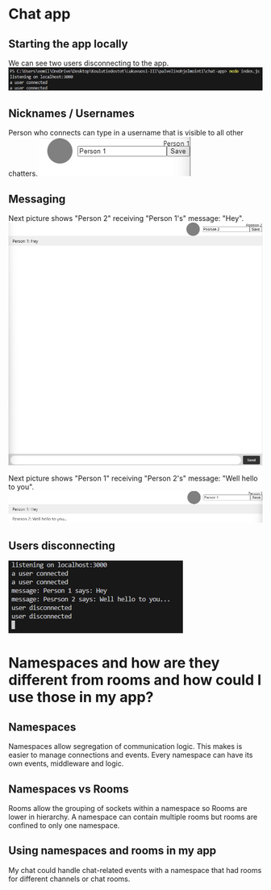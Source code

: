 # Chat app

## Starting the app locally

We can see two users disconnecting to the app.
![Starting server](./images/start.png)

## Nicknames / Usernames

Person who connects can type in a username that is visible to all other chatters.
![person](./images/person.png)

## Messaging

Next picture shows "Person 2" receiving "Person 1's" message: "Hey".
![message](./images/first-message.png)

Next picture shows "Person 1" receiving "Person 2's" message: "Well hello to you".
![message 2](./images/second-message.png)

## Users disconnecting

![disconnecting](./images/disconnect.png)

# Namespaces and how are they different from rooms and how could I use those in my app?

## Namespaces

Namespaces allow segregation of communication logic. This makes is easier to manage connections and events. Every namespace can have its own events, middleware and logic.

## Namespaces vs Rooms

Rooms allow the grouping of sockets within a namespace so Rooms are lower in hierarchy. A namespace can contain multiple rooms but rooms are confined to only one namespace.

## Using namespaces and rooms in my app

My chat could handle chat-related events with a namespace that had rooms for different channels or chat rooms.
